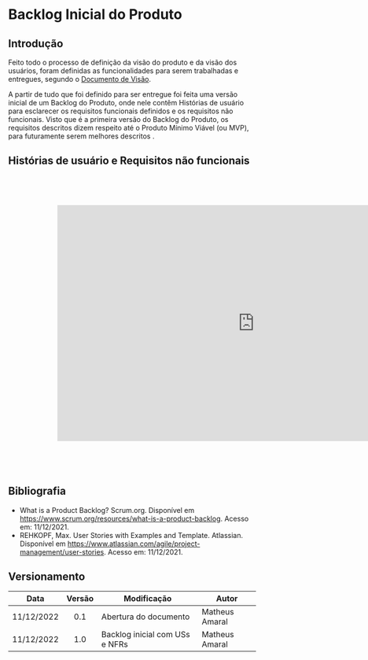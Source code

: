 # Backlog Inicial do Produto

## Introdução

Feito todo o processo de definição da visão do produto e da visão dos usuários, foram definidas as funcionalidades para serem trabalhadas e entregues, segundo o [Documento de Visão](https://fga-eps-mds.github.io/2022-2-PUMA-Doc/docs/produto/doc-visao/).

A partir de tudo que foi definido para ser entregue foi feita uma versão inicial de um Backlog do Produto, onde nele contêm Histórias de usuário para esclarecer os requisitos funcionais definidos e os requisitos não funcionais. Visto que é a primeira versão do Backlog do Produto, os requisitos descritos dizem respeito até o Produto Mínimo Viável (ou MVP), para futuramente serem melhores descritos .


## Histórias de usuário e Requisitos não funcionais

<iframe  width="1000" height="600" style="-webkit-transform:scale(0.8);-moz-transform-scale(0.8);" frameborder="0" scrolling="yes" src="https://docs.google.com/spreadsheets/d/e/2PACX-1vQx5h70MFQEGz2vcCw_poSHcFHpVYlJ-DS8h39MCQF7PgVq3WugAJiZXak5VUpCDvtv1N35QC-1RNO7/pubhtml?gid=0&single=true"></iframe>


## Bibliografia

- What is a Product Backlog? Scrum.org. Disponível em <https://www.scrum.org/resources/what-is-a-product-backlog>. Acesso em: 11/12/2021.
- REHKOPF, Max. User Stories with Examples and Template. Atlassian. Disponível em <https://www.atlassian.com/agile/project-management/user-stories>. Acesso em: 11/12/2021.


## Versionamento

| **Data** | **Versão** | **Modificação** | **Autor** |
| :-: | :-: | --- | --- |
| 11/12/2022 | 0.1 | Abertura do documento | Matheus Amaral |
| 11/12/2022 | 1.0 | Backlog inicial com USs e NFRs | Matheus Amaral |
